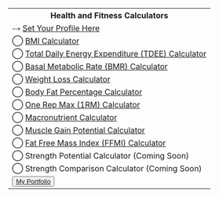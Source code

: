 ---
---

<html lang="en">
<head>
    <meta charset="UTF-8">
    <meta name="viewport" content="width=device-width, initial-scale=1.0">
    <title>Health and Fitness Calculators</title>
    <meta http-equiv="Cache-Control" content="no-cache, no-store, must-revalidate">
    <meta http-equiv="Pragma" content="no-cache">
    <meta http-equiv="Expires" content="0">
    <!-- <link rel="stylesheet" href="style.css"> -->
    <style>
        @media only screen and (min-width: 600px) {
            table {
                width: 800px;
            }
        }
    </style>
    <script src="script.js"></script>
</head>
<div class="container">
    <table id="main-table">
        <th>
            Health and Fitness Calculators
        </th>
        <tr>
            <td>
                &bkarow; <a href="Calculators/profile.html">Set Your Profile Here</a>
            </td>
        </tr>
        <tr>
            <td>
                &bigcirc; <a href="Calculators/BMI.html">BMI Calculator</a>
            </td>
        </tr>
        <tr>
            <td>
                &bigcirc; <a href="Calculators/TDEE.html">Total Daily Energy Expenditure (TDEE) Calculator</a>
            </td>
        </tr>
        <tr>
            <td>
                &bigcirc; <a href="Calculators/BMR.html">Basal Metabolic Rate (BMR) Calculator</a>
            </td>
        </tr>
        <tr>
            <td>
                &bigcirc; <a href="Calculators/weight-loss.html">Weight Loss Calculator</a>
            </td>
        </tr>
        <tr>
            <td>
                &bigcirc; <a href="Calculators/BFPCalc.html">Body Fat Percentage Calculator</a> 
            </td>
        </tr>
        <tr>
            <td>
                &bigcirc; <a href="Calculators/1RM.html">One Rep Max (1RM) Calculator</a>
            </td>
        </tr>
        <tr>
            <td>
                &bigcirc; <a href="Calculators/macro.html">Macronutrient Calculator</a>
            </td>
        </tr>
        <tr>
            <td>
                &bigcirc; <a href="Calculators/muscle-gain.html">Muscle Gain Potential Calculator</a>
            </td>
        </tr>
        <tr>
            <td>
                &bigcirc; <a href="Calculators/ffmi.html">Fat Free Mass Index (FFMI) Calculator</a>
            </td>
        </tr>
        <tr>
            <td>
                &bigcirc; Strength Potential Calculator (Coming Soon)
            </td>
        </tr>
        <tr>
            <td>
                &bigcirc; Strength Comparison Calculator (Coming Soon)
            </td>
        </tr>
        <tr>
            <td>
                <button><a href="https://elordeiro.github.io/portfolio/">My Portfolio</a></button>
            </td>
        </tr>
    </table>
</div>
